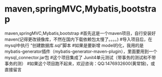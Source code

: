 # maven,springMVC,Mybatis,bootstrap
maven,springMVC,Mybatis,bootstrap
#首先这是一个maven项目，自行安装好maven(记得更改镜像库，不然在国内下载依赖包太慢了。。。。)
#导入项目后，在mysql中执行 “创建数据库.sql”脚本
#如果是要新增 model的化，我用的是 mybatis-generator插件（mybatis-generator-maven-plugin），里面要用到一个mysql_connector.jar包
#这个项目集成了 Junit4单元测试（带事务的测试和不带事务的测）
#如果这个项目跑不起来，欢迎咨询：QQ:1476932600(黄常锦)，或直接留言
